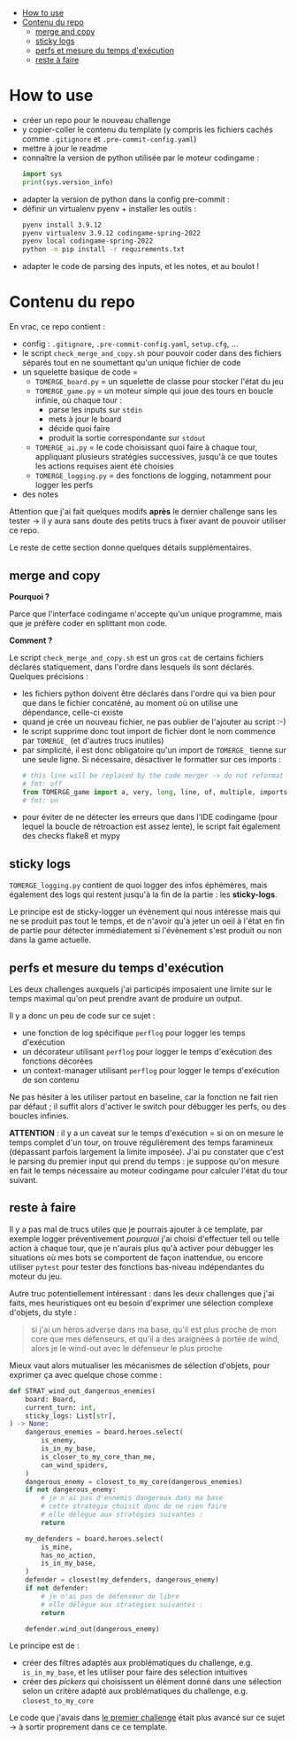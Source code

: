* [How to use](#how-to-use)
* [Contenu du repo](#contenu-du-repo)
   * [merge and copy](#merge-and-copy)
   * [sticky logs](#sticky-logs)
   * [perfs et mesure du temps d'exécution](#perfs-et-mesure-du-temps-dexécution)
   * [reste à faire](#reste-à-faire)


# How to use

- créer un repo pour le nouveau challenge
- y copier-coller le contenu du template (y compris les fichiers cachés comme `.gitignore` et `.pre-commit-config.yaml`)
- mettre à jour le readme
- connaître la version de python utilisée par le moteur codingame :
    ```python
    import sys
    print(sys.version_info)
    ```
- adapter la version de python dans la config pre-commit :
- définir un virtualenv pyenv + installer les outils :
    ```sh
    pyenv install 3.9.12
    pyenv virtualenv 3.9.12 codingame-spring-2022
    pyenv local codingame-spring-2022
    python -m pip install -r requirements.txt
    ```
- adapter le code de parsing des inputs, et les notes, et au boulot !

# Contenu du repo

En vrac, ce repo contient :

- config : `.gitignore`, `.pre-commit-config.yaml`, `setup.cfg`, ...
- le script `check_merge_and_copy.sh` pour pouvoir coder dans des fichiers séparés tout en ne soumettant qu'un unique fichier de code
- un squelette basique de code =
    - `TOMERGE_board.py` = un squelette de classe pour stocker l'état du jeu
    - `TOMERGE_game.py` = un moteur simple qui joue des tours en boucle infinie, où chaque tour :
        - parse les inputs sur `stdin`
        - mets à jour le board
        - décide quoi faire
        - produit la sortie correspondante sur `stdout`
    - `TOMERGE_ai.py` = le code choisissant quoi faire à chaque tour, appliquant plusieurs stratégies successives, jusqu'à ce que toutes les actions requises aient été choisies
    - `TOMERGE_logging.py` = des fonctions de logging, notamment pour logger les perfs
- des notes

Attention que j'ai fait quelques modifs **après** le dernier challenge sans les tester → il y aura sans doute des petits trucs à fixer avant de pouvoir utiliser ce repo.

Le reste de cette section donne quelques détails supplémentaires.

## merge and copy

**Pourquoi ?**

Parce que l'interface codingame n'accepte qu'un unique programme, mais que je préfère coder en splittant mon code.

**Comment ?**

Le script `check_merge_and_copy.sh` est un gros `cat` de certains fichiers déclarés statiquement, dans l'ordre dans lesquels ils sont déclarés. Quelques précisions :

- les fichiers python doivent être déclarés dans l'ordre qui va bien pour que dans le fichier concaténé, au moment où on utilise une dépendance, celle-ci existe
- quand je crée un nouveau fichier, ne pas oublier de l'ajouter au script :-)
- le script supprime donc tout import de fichier dont le nom commence par `TOMERGE_` (et d'autres trucs inutiles)
- par simplicité, il est donc obligatoire qu'un import de `TOMERGE_` tienne sur une seule ligne. Si nécessaire, désactiver le formatter sur ces imports :
    ```python
    # this line will be replaced by the code merger -> do not reformat them :
    # fmt: off
    from TOMERGE_game import a, very, long, line, of, multiple, imports, that, would, normally, be, splitted, on, several, lines
    # fmt: on
    ```
- pour éviter de ne détecter les erreurs que dans l'IDE codingame (pour lequel la boucle de rétroaction est assez lente), le script fait également des checks flake8 et mypy

## sticky logs

`TOMERGE_logging.py` contient de quoi logger des infos éphémères, mais également des logs qui restent jusqu'à la fin de la partie : les **sticky-logs**.

Le principe est de sticky-logger un évènement qui nous intéresse mais qui ne se produit pas tout le temps, et de n'avoir qu'à jeter un oeil à l'état en fin de partie pour détecter immédiatement si l'évènement s'est produit ou non dans la game actuelle.

## perfs et mesure du temps d'exécution

Les deux challenges auxquels j'ai participés imposaient une limite sur le temps maximal qu'on peut prendre avant de produire un output.

Il y a donc un peu de code sur ce sujet :

- une fonction de log spécifique `perflog` pour logger les temps d'exécution
- un décorateur utilisant `perflog` pour logger le temps d'exécution des fonctions décorées
- un context-manager utilisant `perflog` pour logger le temps d'exécution de son contenu

Ne pas hésiter à les utiliser partout en baseline, car la fonction ne fait rien par défaut ; il suffit alors d'activer le switch pour débugger les perfs, ou des boucles infinies.

**ATTENTION** : il y a un caveat sur le temps d'exécution = si on on mesure le temps complet d'un tour, on trouve régulièrement des temps faramineux (dépassant parfois largement la limite imposée). J'ai pu constater que c'est le parsing du premier input qui prend du temps : je suppose qu'on mesure en fait le temps nécessaire au moteur codingame pour calculer l'état du tour suivant.

## reste à faire

Il y a pas mal de trucs utiles que je pourrais ajouter à ce template, par exemple logger préventivement _pourquoi_ j'ai choisi d'effectuer tell ou telle action à chaque tour, que je n'aurais plus qu'à activer pour débugger les situations où mes bots se comportent de façon inattendue, ou encore utiliser `pytest` pour tester des fonctions bas-niveau indépendantes du moteur du jeu.

Autre truc potentiellement intéressant : dans les deux challenges que j'ai faits, mes heuristiques ont eu besoin d'exprimer une sélection complexe d'objets, du style :

> si j'ai un héros adverse dans ma base, qu'il est plus proche de mon core que mes défenseurs, et qu'il a des araignées à portée de wind, alors je le wind-out avec le défenseur le plus proche

Mieux vaut alors mutualiser les mécanismes de sélection d'objets, pour exprimer ça avec quelque chose comme :

```python
def STRAT_wind_out_dangerous_enemies(
    board: Board,
    current_turn: int,
    sticky_logs: List[str],
) -> None:
    dangerous_enemies = board.heroes.select(
        is_enemy,
        is_in_my_base,
        is_closer_to_my_core_than_me,
        can_wind_spiders,
    )
    dangerous_enemy = closest_to_my_core(dangerous_enemies)
    if not dangerous_enemy:
        # je n'ai pas d'ennemis dangereux dans ma base
        # cette stratégie choisit donc de ne rien faire
        # elle délègue aux stratégies suivantes :
        return

    my_defenders = board.heroes.select(
        is_mine,
        has_no_action,
        is_in_my_base,
    )
    defender = closest(my_defenders, dangerous_enemy)
    if not defender:
        # je n'ai pas de défenseur de libre
        # elle délègue aux stratégies suivantes :
        return

    defender.wind_out(dangerous_enemy)
```

Le principe est de :

- créer des filtres adaptés aux problématiques du challenge, e.g. `is_in_my_base`, et les utiliser pour faire des sélection intuitives
- créer des _pickers_ qui choisissent un élément donné dans une sélection selon un critère adapté aux problématiques du challenge, e.g. `closest_to_my_core`

Le code que j'avais dans [le premier challenge](https://github.com/phidra/codingame-spring-challenge-2021) était plus avancé sur ce sujet -> à sortir proprement dans ce ce template.

